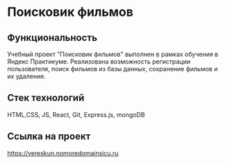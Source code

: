 # Поисковик фильмов
## Функциональность
Учебный проект "Поисковик фильмов" выполнен в рамках обучения в Яндекс Практикуме.
Реализована возможность регистрации пользователя, поиск фильмов из базы данных,
сохранение фильмов и их удаление.
## Стек технологий
HTML,CSS, JS, React, Git, Express.js, mongoDB
## Ссылка на проект
https://vereskun.nomoredomainsicu.ru
